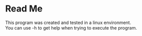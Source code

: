 # Read Me

This program was created and tested in a linux environment. 
<br> You can use -h to get help when trying to execute the program. 

